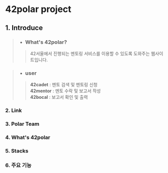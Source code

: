 42polar project
=============

## 1. Introduce

 > * ### What's 42polar?
 > >42서울에서 진행되는 멘토링 서비스를 이용할 수 있도록 도와주는 웹사이트입니다.
  
 > * ### user
 > > **42cadet** : 멘토 검색 및 멘토링 신청 <br>
 > > **42mentor** : 멘토 수락 및 보고서 작성 <br>
 > > **42bocal** : 보고서 확인 및 출력 <br>
  
### 2. Link


### 3. Polar Team


### 4. What's 42polar


### 5. Stacks


### 6. 주요 기능


